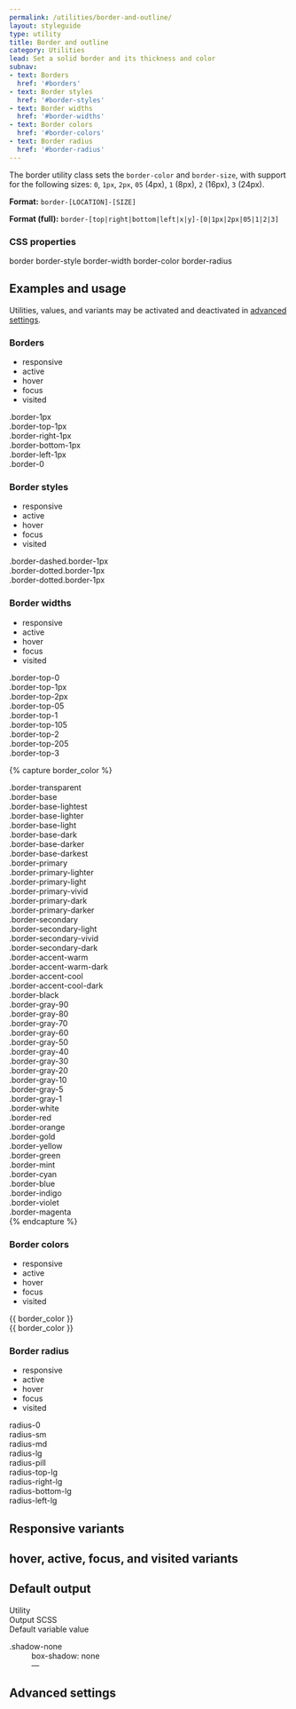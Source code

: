 ```yaml
---
permalink: /utilities/border-and-outline/
layout: styleguide
type: utility
title: Border and outline
category: Utilities
lead: Set a solid border and its thickness and color
subnav:
- text: Borders
  href: '#borders'
- text: Border styles
  href: '#border-styles'
- text: Border widths
  href: '#border-widths'
- text: Border colors
  href: '#border-colors'
- text: Border radius
  href: '#border-radius'
---
```


The border utility class sets the `border-color` and `border-size`, with support for the following sizes: `0`, `1px`, `2px`, `05` (4px), `1` (8px), `2` (16px), `3` (24px).

**Format:** `border-[LOCATION]-[SIZE]`

**Format (full):** `border-[top|right|bottom|left|x|y]-[0|1px|2px|05|1|2|3]`

<div class="font-sans-4 weight-300">
  <h3 class="grid-col font-sans-micro text-normal text-medium text-uppercase text-ls-1 margin-y-0 margin-left-2px">CSS properties</h3>
  <div class="margin-top-1">
    <span class="token display-inline-block text-no-uppercase text-ls-auto padding-05 margin-top-05">border</span>
    <span class="token display-inline-block text-no-uppercase text-ls-auto padding-05 margin-top-05">border-style</span>
    <span class="token display-inline-block text-no-uppercase text-ls-auto padding-05 margin-top-05">border-width</span>
    <span class="token display-inline-block text-no-uppercase text-ls-auto padding-05 margin-top-05">border-color</span>
    <span class="token display-inline-block text-no-uppercase text-ls-auto padding-05 margin-top-05">border-radius</span>
  </div>

  <section class="border-top-1px padding-top-1 margin-top-4">
    <div class="grid-row flex-align-center margin-bottom-2">
      <h2 class="grid-col-auto margin-0 text-light font-sans-8">Examples and usage</h2>
      <p class="grid-col-fill text-right font-sans-1 text-normal margin-y-0 margin-left-2px text-gray-60">Utilities, values, and variants may be activated and deactivated in <a href="#0" class="text-text text-no-wrap">advanced settings</a>.</p>
    </div>
    <section class="bg-white padding-2 radius-md margin-y-2 border-1px border-gray-10 text-color" id="borders">
      <section class="margin-x-neg-2 margin-bottom-2 padding-x-2 padding-bottom-105 border-bottom-1px border-gray-10">
        <div class="grid-row">
        <h3 class="grid-col-auto font-sans-6 margin-top-0 margin-bottom-105">Borders</h3>
          <ul class="grid-col-fill text-right add-list-reset display-inline">
            <li class="display-inline-block padding-y-05 padding-x-105 border-1px text-gray-20 radius-md margin-right-05 is-inverse text-strike">responsive</li>
            <li class="display-inline-block padding-y-05 padding-x-105 border-1px text-gray-20 radius-md margin-right-05 is-inverse text-strike">active</li>
            <li class="display-inline-block padding-y-05 padding-x-105 border-1px text-gray-20 radius-md margin-right-05 is-inverse text-strike">hover</li>
            <li class="display-inline-block padding-y-05 padding-x-105 border-1px text-gray-20 radius-md margin-right-05 is-inverse text-strike">focus</li>
            <li class="display-inline-block padding-y-05 padding-x-105 border-1px text-gray-20 radius-md margin-right-05 is-inverse text-strike">visited</li>
          </ul>
        </div>
      </section>
<div class="border-1px width-mobile bg-base-lighter padding-2 margin-bottom-2">.border-1px</div>
<div class="border-top-1px width-mobile bg-base-lighter padding-2 margin-bottom-2">.border-top-1px</div>
<div class="border-top-1px width-mobile bg-base-lighter padding-2 margin-bottom-2">.border-right-1px</div>
<div class="border-top-1px width-mobile bg-base-lighter padding-2 margin-bottom-2">.border-bottom-1px</div>
<div class="border-top-1px width-mobile bg-base-lighter padding-2 margin-bottom-2">.border-left-1px</div>
<div class="border-0 width-mobile bg-base-lighter padding-2 margin-bottom-2">.border-0</div>
    </section>
  </section>

  <section class="bg-white padding-2 radius-md margin-y-2 border-1px border-gray-10 text-color" id="border-styles">
    <section class="margin-x-neg-2 margin-bottom-2 padding-x-2 padding-bottom-105 border-bottom-1px border-gray-10">
      <div class="grid-row">
      <h3 class="grid-col-auto font-sans-6 margin-top-0 margin-bottom-105">Border styles</h3>
        <ul class="grid-col-fill text-right add-list-reset display-inline">
          <li class="display-inline-block padding-y-05 padding-x-105 border-1px text-gray-20 radius-md margin-right-05 is-inverse text-strike">responsive</li>
          <li class="display-inline-block padding-y-05 padding-x-105 border-1px text-gray-20 radius-md margin-right-05 is-inverse text-strike">active</li>
          <li class="display-inline-block padding-y-05 padding-x-105 border-1px text-gray-20 radius-md margin-right-05 is-inverse text-strike">hover</li>
          <li class="display-inline-block padding-y-05 padding-x-105 border-1px text-gray-20 radius-md margin-right-05 is-inverse text-strike">focus</li>
          <li class="display-inline-block padding-y-05 padding-x-105 border-1px text-gray-20 radius-md margin-right-05 is-inverse text-strike">visited</li>
        </ul>
      </div>
    </section>
<div class="border-1px border-dashed width-mobile bg-base-lighter padding-2 margin-bottom-2">.border-dashed.border-1px</div>
<div class="border-1px border-dotted width-mobile bg-base-lighter padding-2 margin-bottom-2">.border-dotted.border-1px</div>
<div class="border-1px border-solid width-mobile bg-base-lighter padding-2 margin-bottom-2">.border-dotted.border-1px</div>
  </section>


  
  <section class="bg-white padding-2 radius-md margin-y-2 border-1px border-gray-10 text-color" id="border-widths">
    <section class="margin-x-neg-2 margin-bottom-2 padding-x-2 padding-bottom-105 border-bottom-1px border-gray-10">
      <div class="grid-row">
      <h3 class="grid-col-auto font-sans-6 margin-top-0 margin-bottom-105">Border widths</h3>
        <ul class="grid-col-fill text-right add-list-reset display-inline">
          <li class="display-inline-block padding-y-05 padding-x-105 border-1px text-gray-20 radius-md margin-right-05 is-inverse text-strike">responsive</li>
          <li class="display-inline-block padding-y-05 padding-x-105 border-1px text-gray-20 radius-md margin-right-05 is-inverse text-strike">active</li>
          <li class="display-inline-block padding-y-05 padding-x-105 border-1px text-gray-20 radius-md margin-right-05 is-inverse text-strike">hover</li>
          <li class="display-inline-block padding-y-05 padding-x-105 border-1px text-gray-20 radius-md margin-right-05 is-inverse text-strike">focus</li>
          <li class="display-inline-block padding-y-05 padding-x-105 border-1px text-gray-20 radius-md margin-right-05 is-inverse text-strike">visited</li>
        </ul>
      </div>
    </section>
<div class="border-top-0 width-mobile bg-base-lighter margin-bottom-4">.border-top-0</div>
<div class="border-top-1px width-mobile bg-base-lighter margin-bottom-4">.border-top-1px</div>
<div class="border-top-2px width-mobile bg-base-lighter margin-bottom-4">.border-top-2px</div>
<div class="border-top-05 width-mobile bg-base-lighter margin-bottom-4">.border-top-05</div>
<div class="border-top-1 width-mobile bg-base-lighter margin-bottom-4">.border-top-1</div>
<div class="border-top-105 width-mobile bg-base-lighter margin-bottom-4">.border-top-105</div>
<div class="border-top-2 width-mobile bg-base-lighter margin-bottom-4">.border-top-2</div>
<div class="border-top-205 width-mobile bg-base-lighter margin-bottom-4">.border-top-205</div>
<div class="border-top-3 width-mobile bg-base-lighter margin-bottom-4">.border-top-3</div>
  </section>

{% capture border_color %}
<div class="grid-row">
<div class="border-top-1px border-transparent width-mobile padding-y-1 margin-bottom-2">.border-transparent</div>
<div class="border-top-1px border-base width-mobile padding-y-1 margin-bottom-2">.border-base</div>
<div class="border-top-1px border-base-lightest width-mobile padding-y-1 margin-bottom-2">.border-base-lightest</div>
<div class="border-top-1px border-base-light border-base-lighter width-mobile padding-y-1 margin-bottom-2">.border-base-lighter</div>
<div class="border-top-1px border-base-light width-mobile padding-y-1 margin-bottom-2">.border-base-light</div>
<div class="border-top-1px border-base-dark width-mobile padding-y-1 margin-bottom-2">.border-base-dark</div>
<div class="border-top-1px border-base-darker width-mobile padding-y-1 margin-bottom-2">.border-base-darker</div>
<div class="border-top-1px border-base-darkest width-mobile padding-y-1 margin-bottom-2">.border-base-darkest</div>
<div class="border-top-1px border-primary width-mobile padding-y-1 margin-bottom-2">.border-primary</div>
<div class="border-top-1px border-primary-lighter width-mobile padding-y-1 margin-bottom-2">.border-primary-lighter</div>
<div class="border-top-1px border-primary-light width-mobile padding-y-1 margin-bottom-2">.border-primary-light</div>
<div class="border-top-1px border-primary-vivid width-mobile padding-y-1 margin-bottom-2">.border-primary-vivid</div>
<div class="border-top-1px border-primary-dark width-mobile padding-y-1 margin-bottom-2">.border-primary-dark</div>
<div class="border-top-1px border-primary-darker width-mobile padding-y-1 margin-bottom-2">.border-primary-darker</div>
<div class="border-top-1px border-secondary width-mobile padding-y-1 margin-bottom-2">.border-secondary</div>
<div class="border-top-1px border-secondary-light width-mobile padding-y-1 margin-bottom-2">.border-secondary-light</div>
<div class="border-top-1px border-secondary-vivid width-mobile padding-y-1 margin-bottom-2">.border-secondary-vivid</div>
<div class="border-top-1px border-secondary-dark width-mobile padding-y-1 margin-bottom-2">.border-secondary-dark</div>
<div class="border-top-1px border-accent-warm width-mobile padding-y-1 margin-bottom-2">.border-accent-warm</div>
<div class="border-top-1px border-accent-warm-dark width-mobile padding-y-1 margin-bottom-2">.border-accent-warm-dark</div>
<div class="border-top-1px border-accent-cool width-mobile padding-y-1 margin-bottom-2">.border-accent-cool</div>
<div class="border-top-1px border-accent-cool-dark width-mobile padding-y-1 margin-bottom-2">.border-accent-cool-dark</div>
<div class="border-top-1px border-black width-mobile padding-y-1 margin-bottom-2">.border-black</div>
<div class="border-top-1px border-gray-90 width-mobile padding-y-1 margin-bottom-2">.border-gray-90</div>
<div class="border-top-1px border-gray-80 width-mobile padding-y-1 margin-bottom-2">.border-gray-80</div>
<div class="border-top-1px border-gray-70 width-mobile padding-y-1 margin-bottom-2">.border-gray-70</div>
<div class="border-top-1px border-gray-60 width-mobile padding-y-1 margin-bottom-2">.border-gray-60</div>
<div class="border-top-1px border-gray-50 width-mobile padding-y-1 margin-bottom-2">.border-gray-50</div>
<div class="border-top-1px border-gray-40 width-mobile padding-y-1 margin-bottom-2">.border-gray-40</div>
<div class="border-top-1px border-gray-30 width-mobile padding-y-1 margin-bottom-2">.border-gray-30</div>
<div class="border-top-1px border-gray-20 width-mobile padding-y-1 margin-bottom-2">.border-gray-20</div>
<div class="border-top-1px border-gray-10 width-mobile padding-y-1 margin-bottom-2">.border-gray-10</div>
<div class="border-top-1px border-gray-5 width-mobile padding-y-1 margin-bottom-2">.border-gray-5</div>
<div class="border-top-1px border-gray-1 width-mobile padding-y-1 margin-bottom-2">.border-gray-1</div>
<div class="border-top-1px border-white width-mobile padding-y-1 margin-bottom-2">.border-white</div>
<div class="border-top-1px border-red width-mobile padding-y-1 margin-bottom-2">.border-red</div>
<div class="border-top-1px border-orange width-mobile padding-y-1 margin-bottom-2">.border-orange</div>
<div class="border-top-1px border-gold width-mobile padding-y-1 margin-bottom-2">.border-gold</div>
<div class="border-top-1px border-yellow width-mobile padding-y-1 margin-bottom-2">.border-yellow</div>
<div class="border-top-1px border-green width-mobile padding-y-1 margin-bottom-2">.border-green</div>
<div class="border-top-1px border-mint width-mobile padding-y-1 margin-bottom-2">.border-mint</div>
<div class="border-top-1px border-cyan width-mobile padding-y-1 margin-bottom-2">.border-cyan</div>
<div class="border-top-1px border-blue width-mobile padding-y-1 margin-bottom-2">.border-blue</div>
<div class="border-top-1px border-indigo width-mobile padding-y-1 margin-bottom-2">.border-indigo</div>
<div class="border-top-1px border-violet border-violet width-mobile padding-y-1 margin-bottom-2">.border-violet</div>
<div class="border-top-1px border-magenta border-magenta width-mobile padding-y-1 margin-bottom-2">.border-magenta</div>
</div>
{% endcapture %}

  <section class="bg-white padding-2 radius-md margin-y-2 border-1px border-gray-10 text-color" id="border-colors">
    <section class="margin-x-neg-2 margin-bottom-2 padding-x-2 padding-bottom-105 border-bottom-1px border-gray-10">
      <div class="grid-row">
      <h3 class="grid-col-auto font-sans-6 margin-top-0 margin-bottom-105">Border colors</h3>
        <ul class="grid-col-fill text-right add-list-reset display-inline">
          <li class="display-inline-block padding-y-05 padding-x-105 border-1px text-gray-20 radius-md margin-right-05 is-inverse text-strike">responsive</li>
          <li class="display-inline-block padding-y-05 padding-x-105 border-1px text-gray-20 radius-md margin-right-05 is-inverse text-strike">active</li>
          <li class="display-inline-block padding-y-05 padding-x-105 border-1px text-gray-20 radius-md margin-right-05 is-inverse text-strike">hover</li>
          <li class="display-inline-block padding-y-05 padding-x-105 border-1px text-gray-20 radius-md margin-right-05 is-inverse text-strike">focus</li>
          <li class="display-inline-block padding-y-05 padding-x-105 border-1px text-gray-20 radius-md margin-right-05 is-inverse text-strike">visited</li>
        </ul>
      </div>
    </section>
<div class="grid-row">
  <div class="grid-col-6 padding-top-2">
    {{ border_color }}
  </div>
  <div class="grid-col-6 bg-black text-gray-10 padding-top-2 padding-left-3">
    {{ border_color }}
  </div>
</div>
  </section>

  
  <section class="bg-white padding-2 radius-md margin-y-2 border-1px border-gray-10 text-color" id="border-radius">
    <section class="margin-x-neg-2 margin-bottom-2 padding-x-2 padding-bottom-105 border-bottom-1px border-gray-10">
      <div class="grid-row">
      <h3 class="grid-col-auto font-sans-6 margin-top-0 margin-bottom-105">Border radius</h3>
        <ul class="grid-col-fill text-right add-list-reset display-inline">
          <li class="display-inline-block padding-y-05 padding-x-105 border-1px text-gray-20 radius-md margin-right-05 is-inverse text-strike">responsive</li>
          <li class="display-inline-block padding-y-05 padding-x-105 border-1px text-gray-20 radius-md margin-right-05 is-inverse text-strike">active</li>
          <li class="display-inline-block padding-y-05 padding-x-105 border-1px text-gray-20 radius-md margin-right-05 is-inverse text-strike">hover</li>
          <li class="display-inline-block padding-y-05 padding-x-105 border-1px text-gray-20 radius-md margin-right-05 is-inverse text-strike">focus</li>
          <li class="display-inline-block padding-y-05 padding-x-105 border-1px text-gray-20 radius-md margin-right-05 is-inverse text-strike">visited</li>
        </ul>
      </div>
    </section>
<div class="border-1px radius-0 width-card padding-2 margin-bottom-4 margin-right-1 display-inline-block">radius-0</div>
<div class="border-1px radius-sm width-card padding-2 margin-bottom-4 margin-right-1 display-inline-block">radius-sm</div>
<div class="border-1px radius-md width-card padding-2 margin-bottom-4 margin-right-1 display-inline-block">radius-md</div>
<div class="border-1px radius-lg width-card padding-2 margin-bottom-4 margin-right-1 display-inline-block">radius-lg</div>
<div class="border-1px radius-pill width-card padding-2 margin-bottom-4 margin-right-1 display-inline-block">radius-pill</div>

<div class="border-1px radius-top-lg width-card padding-2 margin-bottom-4 margin-right-1 display-inline-block">radius-top-lg</div>
<div class="border-1px radius-right-lg width-card padding-2 margin-bottom-4 margin-right-1 display-inline-block">radius-right-lg</div>
<div class="border-1px radius-bottom-lg width-card padding-2 margin-bottom-4 margin-right-1 display-inline-block">radius-bottom-lg</div>
<div class="border-1px radius-left-lg width-card padding-2 margin-bottom-4 margin-right-1 display-inline-block">radius-left-lg</div>
  </section>

  <section class="border-top-1px padding-top-1 margin-top-4">
    <h2 class="margin-0 text-light font-sans-8">Responsive variants</h2>
  </section>
  <section class="border-top-1px padding-top-1 margin-top-4">
    <h2 class="margin-0 text-light font-sans-8"><span class="font-mono-6 padding-x-05 padding-y-2px border-1px display-inline-block radius-md margin-right-2px">hover</span>, <span class="font-mono-6 padding-x-05 padding-y-2px border-1px display-inline-block radius-md margin-right-2px">active</span>, <span class="font-mono-6 padding-x-05 padding-y-2px border-1px display-inline-block radius-md margin-right-2px">focus</span>, and <span class="font-mono-6 padding-x-05 padding-y-2px border-1px display-inline-block radius-md margin-right-2px">visited</span> variants</h2>
  </section>
  <section class="border-top-1px padding-top-1 margin-top-4">
    <h2 class="margin-0 text-light font-sans-8">Default output</h2>
    <div class="grid-row font-sans-1 text-bold border-bottom-1px padding-bottom-05 margin-top-2 border-gray-20">
      <div class="grid-col-4">Utility</div>
      <div class="grid-col-6">Output SCSS</div>
      <div class="grid-col-2">Default variable value</div>
    </div>
    <dl class="output-list">
      <dt class="output-utility">.shadow-none</dt>
      <dd class="output-css">box-shadow: none</dd>
      <dd class="output-variable">—</dd>
    </dl>
  </section>

  <section class="border-top-1px padding-top-1 margin-top-4">
    <h2 class="margin-0 text-light font-sans-8">Advanced settings</h2>
  </section>
</div>
